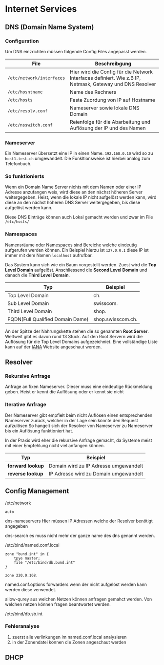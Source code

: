 # Internet Services
## DNS (Domain Name System)
### Configuration
Um DNS einzrichten müssen folgende Config Files angepasst werden.

|File                           | Beschreibgung                 |
|-------------------------------|-------------------------------|
|`/etc/network/interfaces`      | Hier wird die Config für die Network Interfaces definiert. Wie z.B IP, Netmask, Gateway und DNS Resolver|
|`/etc/hosntname`               | Name des Rechners             |
|`/etc/hosts`                   | Feste Zuordung von IP auf Hostname|
|`/etc/resolv.conf`             | Nameserver sowie lokale DNS Domain|
|`/etc/nsswitch.conf`           | Reienfolge für die Abarbeitung und Auflösung der IP und des Namen|

### Nameserver
Ein Nameserver übersetzt eine IP in einen Name.
`192.168.0.10` wird  so zu `host1.test.ch` umgewandelt.
Die Funkltionsweise ist hierbei analog zum Telefonbuch.


### So funktionierts
Wenn ein Domain Name Server nichts mit dem Namen oder einer IP Adresse anzufangen weis, 
wird diese an den nächst höheren Server weitergegeben.
Heist, wenn die lokale IP nicht aufgelöst werden kann, 
wird diese an den nächst höheren DNS Server weitergegeben, 
bis diese aufgelöst werden kann.

Diese DNS Einträge können auch Lokal gemacht werden und zwar im File `/etc/hosts/` 

### Namespaces
Namensräume oder Namespaces sind Bereiche welche eindeutig aufgerufen werden können.
Ein Beispiel hierzu ist `127.0.0.1` diese IP ist immer mit dem Namen `localhost` aufrufbar.

Das System kann sich wie ein Baum vorgestellt werden.
Zuest wird die **Top Level Domain** aufgelöst. Anschliessend die **Second Level Domain** und danach die **Third Level Domain**.

|Typ                                | Beispiel |
|-----------------------------------|----------|
|Top Level Domain                   | ch.      |
|Sub Level Domain                   | swisscom.|
|Third Level Domain                 | shop.    |
|FQDN(Full Qualified Domain Dame)   | shop.swisscom.ch.|

An der Spitze der Nahrungskette stehen die so genannten **Root Server**. 
Weltweit gibt es davon rund 13 Stück. Auf den Root Servern wird die Auflösung für die Top Level Domains aufgezeichniet.
Eine vollständige Liste kann auf der [IANA](http://www.ripe.net/) Website angeschaut werden.


## Resolver
### Rekursive Anfrage
Anfrage an fixen Nameserver. Dieser muss eine eindeutige Rückmeldung geben. 
Heist er kennt die Auflösung oder er kennt sie nicht
### Iterative Anfrage
Der Nameserver gibt empfielt beim nicht Auflösen einen entsprechenden Nameserver zurück, 
welcher in der Lage sein könnte den Request aufzulösen
So hangelt sich der  Resolver von Nameserver zu Nameserver bis ein Auflösung funktioniert hat.

In der Praxis wird eher die rekursive Anfrage gemacht, da Systeme meist mit einer Empfehlung nicht viel anfangen können.

|Typ                 | Beispiel |
|--------------------|--------------------------------------------|
|**forward lookup**  | Domain wird zu IP Adresse umgewandelt      |
|**reverse lookup**  | IP Adresse wird zu Domain umgewandelt      |



## Config Management
/etc/network
```
auto 
```


dns-nameservers
Hier müssen IP Adressen welche der Resolver benötigt angegeben


dns-search
es muss nicht mehr der ganze name des dns genannt werden.


/etc/bind/named.conf.local
``` config
zone "bund.int" in {
    tpye master;
    file "/etc/bind/db.bund.int"
}

zone 220.0.168.
```
named.conf.options
forwarders
wenn der nicht aufgelöst werden kann werden diese verwendet.

allow-qurey
aus welchen Netzen können anfragen gemahct werden.
Von welchen netzen können fragen beantwortet werden.

/etc/bind/db.sb.int


### Fehleranalyse
1) zuerst alle verlinkungen im named.conf.local analysieren
2) in der Zonendatei können die Zonen angeschaut werden



## DHCP

